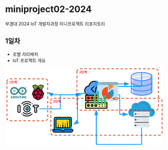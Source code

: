 # miniproject02-2024
부경대 2024 IoT 개발자과정 미니프로젝트 리포지토리

## 1일차
- 조별 자리배치
- IoT 프로젝트 개요

![IoT프로젝트](https://raw.githubusercontent.com/HyungJuu/miniproject02-2024/main/images/mp001.png)
